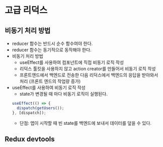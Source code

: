 # 고급 리덕스
## 비동기 처리 방법
- reducer 함수는 반드시 순수 함수여야 한다.
- reducer 함수는 동기적으로 동작해야 한다.
- 비동기 처리 방법
  - useEffect를 사용하여 컴포넌트에 직접 비동기 로직 작성
  - 리덕스 툴킷을 사용하지 않고 action creator를 만들어서 비동기 로직 작성
  - 프론트엔드에서 백엔드로 전송한 다음 리덕스에서 백엔드의 응답을 받아와서 처리 (프론트 엔드의 작업량 증가)
- useEffect를 사용하여 비동기 로직 작성
  - state가 변경될 때 마다 비동기 로직이 실행된다.
  ```javascript
  useEffect(() => {
    dispatch(getUsers());
  }, [dispatch]);
  ```
  - 단점: 앱이 시작할 때 빈 state를 백엔드에 보내서 데이터를 덮을 수 있다.
## Redux devtools